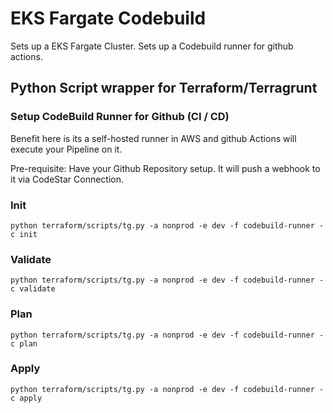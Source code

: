 # EKS Fargate Codebuild

Sets up a EKS Fargate Cluster.
Sets up a Codebuild runner for github actions.

## Python Script wrapper for Terraform/Terragrunt

### Setup CodeBuild Runner for Github (CI / CD)

Benefit here is its a self-hosted runner in AWS and github Actions will execute your Pipeline on it.

Pre-requisite: Have your Github Repository setup.  It will push a webhook to it via CodeStar Connection.

### Init

`python terraform/scripts/tg.py -a nonprod -e dev -f codebuild-runner -c init`

### Validate

`python terraform/scripts/tg.py -a nonprod -e dev -f codebuild-runner -c validate`

### Plan

`python terraform/scripts/tg.py -a nonprod -e dev -f codebuild-runner -c plan`

### Apply

`python terraform/scripts/tg.py -a nonprod -e dev -f codebuild-runner -c apply`
